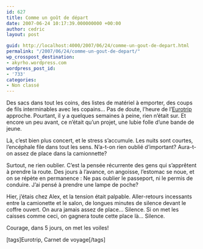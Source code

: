 ```yaml
---
id: 627
title: Comme un goût de départ
date: 2007-06-24 10:17:39.000000000 +00:00
author: cedric
layout: post

guid: http://localhost:4000/2007/06/24/comme-un-gout-de-depart.html
permalink: "/2007/06/24/comme-un-gout-de-depart/"
wp_crosspost_destination:
- akyrho.wordpress.com
wordpress_post_id:
- '733'
categories:
- Non classé
---
```

Des sacs dans tout les coins, des listes de matériel à emporter, des coups de fils interminables avec les copains… Pas de doute, l’heure de l’[Eurotrip](http://www.parenthese.be/tag/Eurotrip_2007/) approche. Pourtant, il y a quelques semaines à peine, rien n’était sur. Et encore un peu avant, ce n’était qu’un projet, une lubie folle d’une bande de jeune.

Là, c’est bien plus concert, et le stress s’accumule. Les nuits sont courtes, l’encéphale file dans tout les sens. N’a-t-on rien oublié d’important? Aura-t-on assez de place dans la camionnette?

Surtout, ne rien oublier. C’est la pensée récurrente des gens qui s’apprêtent à prendre la route. Des jours à l’avance, on angoisse, l’estomac se noue, et on se répète en permanence : Ne pas oublier le passeport, ni le permis de conduire. J’ai pensé à prendre une lampe de poche?

Hier, j’étais chez Alex, et la tension était palpable. Aller-retours incessants entre la camionette et le salon, de longues minutes de silence devant le coffre ouvert. On aura jamais assez de place… Silence. Si on met les caisses comme ceci, on gagnera toute cette place là… Silence.

Courage, dans 5 jours, on met les voiles!

[tags]Eurotrip, Carnet de voyage[/tags]